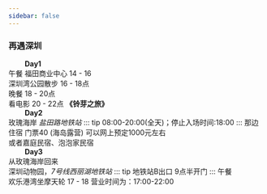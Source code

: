 ```yaml
---
sidebar: false
---
```

### 再遇深圳
&emsp; &emsp;**Day1**   
午餐
福田商业中心  14 - 16  
深圳湾公园散步  16 - 18点  
晚餐 18 - 20点  
看电影 20 - 22点 **《铃芽之旅》**  
&emsp; &emsp;**Day2**   
玫瑰海岸  _盐田路地铁站_
::: tip
08:00-20:00(全天)；停止入场时间:18:00
:::
那边住宿  门票40
(海岛露营) 可以网上预定1000元左右  
或者嘉庭民宿、泡泡家民宿  
&emsp; &emsp;**Day3**    
从玫瑰海岸回来  
深圳动物园，_7号线西丽湖地铁站_
::: tip
地铁站B出口 9点半开门
:::
午餐  
欢乐港湾坐摩天轮 17 - 18 营业时间为：17:00-22:00


